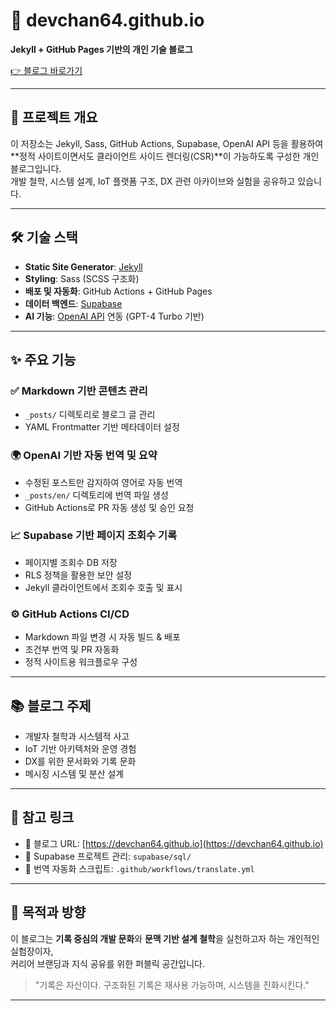 # 📝 devchan64.github.io

**Jekyll + GitHub Pages 기반의 개인 기술 블로그**

[👉 블로그 바로가기](https://devchan64.github.io)

---

## 📌 프로젝트 개요

이 저장소는 Jekyll, Sass, GitHub Actions, Supabase, OpenAI API 등을 활용하여  
**정적 사이트이면서도 클라이언트 사이드 렌더링(CSR)**이 가능하도록 구성한 개인 블로그입니다.  
개발 철학, 시스템 설계, IoT 플랫폼 구조, DX 관련 아카이브와 실험을 공유하고 있습니다.

---

## 🛠 기술 스택

- **Static Site Generator**: [Jekyll](https://jekyllrb.com/)
- **Styling**: Sass (SCSS 구조화)
- **배포 및 자동화**: GitHub Actions + GitHub Pages
- **데이터 백엔드**: [Supabase](https://supabase.com/)
- **AI 기능**: [OpenAI API](https://platform.openai.com/) 연동 (GPT-4 Turbo 기반)

---

## ✨ 주요 기능

### ✅ Markdown 기반 콘텐츠 관리
- `_posts/` 디렉토리로 블로그 글 관리
- YAML Frontmatter 기반 메타데이터 설정

### 🌍 OpenAI 기반 자동 번역 및 요약
- 수정된 포스트만 감지하여 영어로 자동 번역
- `_posts/en/` 디렉토리에 번역 파일 생성
- GitHub Actions로 PR 자동 생성 및 승인 요청

### 📈 Supabase 기반 페이지 조회수 기록
- 페이지별 조회수 DB 저장
- RLS 정책을 활용한 보안 설정
- Jekyll 클라이언트에서 조회수 호출 및 표시

### ⚙️ GitHub Actions CI/CD
- Markdown 파일 변경 시 자동 빌드 & 배포
- 조건부 번역 및 PR 자동화
- 정적 사이트용 워크플로우 구성

---

## 📚 블로그 주제

- 개발자 철학과 시스템적 사고
- IoT 기반 아키텍처와 운영 경험
- DX를 위한 문서화와 기록 문화
- 메시징 시스템 및 분산 설계

---

## 📎 참고 링크

- 🔗 블로그 URL: [https://devchan64.github.io](https://devchan64.github.io)
- 📘 Supabase 프로젝트 관리: `supabase/sql/`
- 🤖 번역 자동화 스크립트: `.github/workflows/translate.yml`

---

## 👋 목적과 방향

이 블로그는 **기록 중심의 개발 문화**와 **문맥 기반 설계 철학**을 실천하고자 하는 개인적인 실험장이자,  
커리어 브랜딩과 지식 공유를 위한 퍼블릭 공간입니다.

> "기록은 자산이다. 구조화된 기록은 재사용 가능하며, 시스템을 진화시킨다."

---

